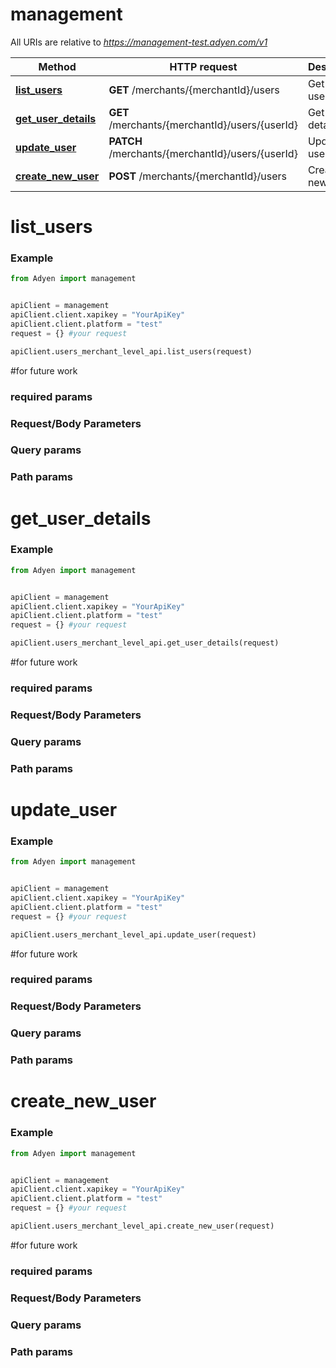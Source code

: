 # management

All URIs are relative to *https://management-test.adyen.com/v1*

Method | HTTP request | Description
------------- | ------------- | -------------
[**list_users**](UsersMerchantLevelApi.md#list_users) | **GET** /merchants/{merchantId}/users | Get a list of users
[**get_user_details**](UsersMerchantLevelApi.md#get_user_details) | **GET** /merchants/{merchantId}/users/{userId} | Get user details
[**update_user**](UsersMerchantLevelApi.md#update_user) | **PATCH** /merchants/{merchantId}/users/{userId} | Update a user
[**create_new_user**](UsersMerchantLevelApi.md#create_new_user) | **POST** /merchants/{merchantId}/users | Create a new user




# list_users
### Example

```python
from Adyen import management


apiClient = management
apiClient.client.xapikey = "YourApiKey"
apiClient.client.platform = "test"
request = {} #your request

apiClient.users_merchant_level_api.list_users(request)

```

#for future work
### required params
### Request/Body Parameters
### Query params
### Path params




# get_user_details
### Example

```python
from Adyen import management


apiClient = management
apiClient.client.xapikey = "YourApiKey"
apiClient.client.platform = "test"
request = {} #your request

apiClient.users_merchant_level_api.get_user_details(request)

```

#for future work
### required params
### Request/Body Parameters
### Query params
### Path params




# update_user
### Example

```python
from Adyen import management


apiClient = management
apiClient.client.xapikey = "YourApiKey"
apiClient.client.platform = "test"
request = {} #your request

apiClient.users_merchant_level_api.update_user(request)

```

#for future work
### required params
### Request/Body Parameters
### Query params
### Path params




# create_new_user
### Example

```python
from Adyen import management


apiClient = management
apiClient.client.xapikey = "YourApiKey"
apiClient.client.platform = "test"
request = {} #your request

apiClient.users_merchant_level_api.create_new_user(request)

```

#for future work
### required params
### Request/Body Parameters
### Query params
### Path params


